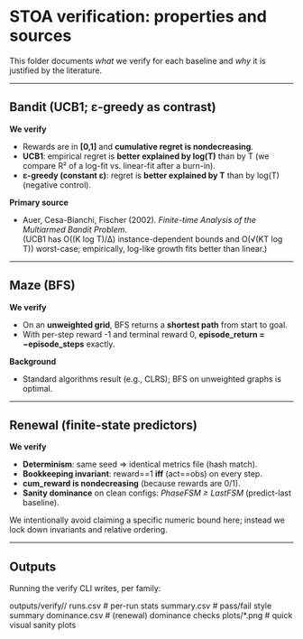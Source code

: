 # STOA verification: properties and sources

This folder documents *what* we verify for each baseline and *why* it is justified by the literature.

---

## Bandit (UCB1; ε-greedy as contrast)

**We verify**
- Rewards are in **[0,1]** and **cumulative regret is nondecreasing**.
- **UCB1**: empirical regret is **better explained by log(T)** than by T (we compare R² of a log-fit vs. linear-fit after a burn-in).
- **ε-greedy (constant ε)**: regret is **better explained by T** than by log(T) (negative control).

**Primary source**
- Auer, Cesa-Bianchi, Fischer (2002). *Finite-time Analysis of the Multiarmed Bandit Problem*.  
  (UCB1 has O((K log T)/Δ) instance-dependent bounds and O(√(KT log T)) worst-case; empirically, log-like growth fits better than linear.)

---

## Maze (BFS)

**We verify**
- On an **unweighted grid**, BFS returns a **shortest path** from start to goal.
- With per-step reward -1 and terminal reward 0, **episode_return = −episode_steps** exactly.

**Background**
- Standard algorithms result (e.g., CLRS); BFS on unweighted graphs is optimal.

---

## Renewal (finite-state predictors)

**We verify**
- **Determinism**: same seed ⇒ identical metrics file (hash match).
- **Bookkeeping invariant**: reward==1 **iff** (act==obs) on every step.
- **cum_reward is nondecreasing** (because rewards are 0/1).
- **Sanity dominance** on clean configs: *PhaseFSM ≥ LastFSM* (predict-last baseline).

We intentionally avoid claiming a specific numeric bound here; instead we lock down invariants and relative ordering.

---

## Outputs

Running the verify CLI writes, per family:

outputs/verify/<family>/
runs.csv # per-run stats
summary.csv # pass/fail style summary
dominance.csv # (renewal) dominance checks
plots/*.png # quick visual sanity plots